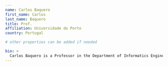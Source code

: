 ```yaml
---
name: Carlos Baquero
first_name: Carlos           
last_name: Baquero
title: Prof.
affiliation: Universidade do Porto
country: Portugal

# other properties can be added if needed

bio: >
  Carlos Baquero is a Professor in the Department of Informatics Engineering within FEUP, and area coordinator at the High Assurance Laboratory (HASLab)  within INESC TEC. From 1994 till mid-2021 he was affiliated with the Informatics Department, Universidade do Minho, where he concluded his PhD  (2000) and Habilitation/Agregação (2018). He currently teaches courses in Operating Systems and Large Scale Distributed Systems. Research interests cover data management in eventual consistent settings, distributed data aggregation and causality tracking. He worked in the development of data summary mechanisms such as Scalable Bloom Filters, causality tracking for dynamic settings with Interval Tree Clocks and Dotted Version Vectors and predictable eventual consistency with Conflict-Free Replicated Data Types. Most of this research has been applied in industry, namely in the Riak distributed database, Redis CRDBs, Akka distributed data and Microsoft Azure Cosmos DB.
---
```

